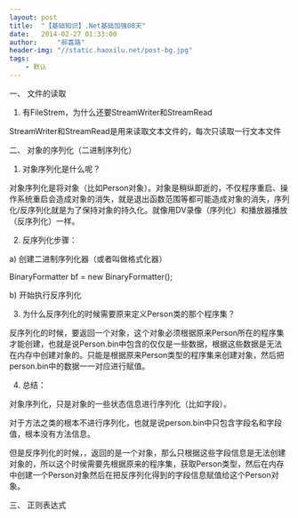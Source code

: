 ```yaml
---
layout: post
title:  "【基础知识】.Net基础加强08天"
date:   2014-02-27 01:33:00
author:     "郝喜路"
header-img: "//static.haoxilu.net/post-bg.jpg"
tags:
    - 默认
---
```

一、 文件的读取

1. 有FileStrem，为什么还要StreamWriter和StreamRead

StreamWriter和StreamRead是用来读取文本文件的，每次只读取一行文本文件

二、 对象的序列化（二进制序列化）

1. 对象序列化是什么呢？

对象序列化是将对象（比如Person对象）。对象是稍纵即逝的，不仅程序重启、操作系统重启会造成对象的消失，就是退出函数范围等都可能造成对象的消失，序列化/反序列化就是为了保持对象的持久化。就像用DV录像（序列化）和播放器播放（反序列化）一样。

2. 反序列化步骤：

a) 创建二进制序列化器（或者叫做格式化器）

BinaryFormatter bf = new BinaryFormatter();

b) 开始执行反序列化

3. 为什么反序列化的时候需要原来定义Person类的那个程序集？

反序列化的时候，要返回一个对象，这个对象必须根据原来Person所在的程序集才能创建，也就是说Person.bin中包含的仅仅是一些数据，根据这些数据是无法在内存中创建对象的。只能是根据原来Person类型的程序集来创建对象，然后把person.bin中的数据一一对应进行赋值。

4. 总结：

对象序列化，只是对象的一些状态信息进行序列化（比如字段）。

对于方法之类的根本不进行序列化，也就是说person.bin中只包含字段名和字段值，根本没有方法信息。

但是反序列化的时候，，返回的是一个对象，那么只根据这些字段信息是无法创建对象的，所以这个时侯需要先根据原来的程序集，获取Person类型，然后在内存中创建一个Person对象然后在把反序列化得到的字段信息赋值给这个Person对象。

三、 正则表达式

